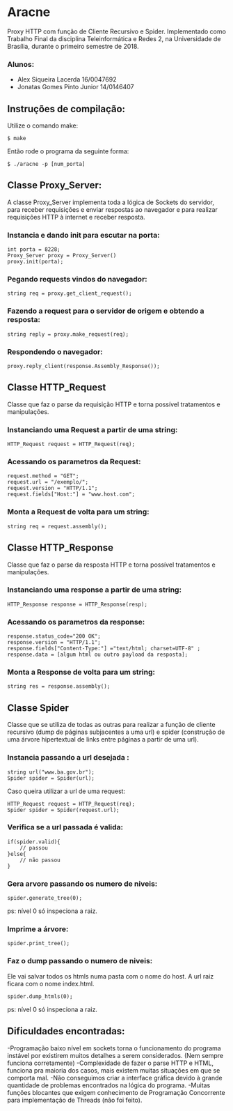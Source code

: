 # Aracne

Proxy HTTP com função de Cliente Recursivo e Spider. 
Implementado como Trabalho Final da disciplina Teleinformática e Redes 2, na Universidade de Brasília, durante o primeiro semestre de 2018. 

### Alunos: 
- Alex Siqueira Lacerda 16/0047692
- Jonatas Gomes Pinto Junior 14/0146407


## Instruções de compilação:

Utilize o comando make:
```
$ make
```
Então rode o programa da seguinte forma:
```
$ ./aracne -p [num_porta]
```


## Classe Proxy_Server:
A classe Proxy_Server implementa toda a lógica de Sockets do servidor, para receber requisições e enviar respostas ao navegador e para realizar requisições HTTP à internet e receber resposta.


### Instancia e dando init para escutar na porta:	
```
int porta = 8228;
Proxy_Server proxy = Proxy_Server()
proxy.init(porta);
```

### Pegando requests vindos do navegador:
```
string req = proxy.get_client_request();
```

### Fazendo a request para o servidor de origem e obtendo a resposta:
```
string reply = proxy.make_request(req);
``` 

### Respondendo o navegador:
```
proxy.reply_client(response.Assembly_Response());
```





## Classe HTTP_Request
Classe que faz o parse da requisição HTTP e torna possível tratamentos e manipulações.

### Instanciando uma Request a partir de uma string:
```
HTTP_Request request = HTTP_Request(req);
```

### Acessando os parametros da Request:
```
request.method = "GET";
request.url = "/exemplo/";
request.version = "HTTP/1.1";
request.fields["Host:"] = "www.host.com";
```

### Monta a Request de volta para um string:
```
string req = request.assembly();
```





## Classe HTTP_Response
Classe que faz o parse da resposta HTTP e torna possível tratamentos e manipulações.

### Instanciando uma response a partir de uma string:
```
HTTP_Response response = HTTP_Response(resp);
```

### Acessando os parametros da response:
```
response.status_code="200 OK";
response.version = "HTTP/1.1";
response.fields["Content-Type:"] ="text/html; charset=UTF-8" ; 
response.data = [algum html ou outro payload da resposta];
```
### Monta a Response de volta para um string:
```
string res = response.assembly();
```






## Classe Spider	
Classe que se utiliza de todas as outras para realizar a função de cliente recursivo (dump de páginas subjacentes a uma url) e spider (construção de uma árvore hipertextual de links entre páginas a partir de uma url).


### Instancia passando a url desejada :	
```
string url("www.ba.gov.br");
Spider spider = Spider(url);
```

Caso queira utilizar a url de uma request:
```
HTTP_Request request = HTTP_Request(req);
Spider spider = Spider(request.url);
```

### Verifica se a url passada é valida:
```
if(spider.valid){
	// passou
}else{
	// não passou
}
```

### Gera arvore passando os numero de niveis:
```
spider.generate_tree(0);
```
ps: nível 0 só inspeciona a raiz.

### Imprime a árvore:
```
spider.print_tree();
```

### Faz o dump passando o numero de niveis:

Ele vai salvar todos os htmls numa pasta com o nome do host. A url raiz ficara com o nome index.html.

```
spider.dump_htmls(0);
```
ps: nível 0 só inspeciona a raiz.



## Dificuldades encontradas:

-Programação baixo nível em sockets torna o funcionamento do programa instável por existirem muitos detalhes a serem considerados. (Nem sempre funciona corretamente) 
-Complexidade de fazer o parse HTTP e HTML, funciona pra maioria dos casos, mais existem muitas situações em que se comporta mal.
-Não conseguimos criar a interface gráfica devido à grande quantidade de problemas encontrados na lógica do programa.
-Muitas funções blocantes que exigem conhecimento de Programação Concorrente para implementação de Threads (não foi feito).  